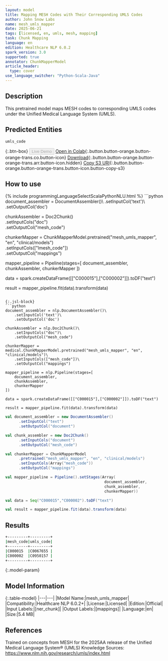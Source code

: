 ```yaml
---
layout: model
title: Mapping MESH Codes with Their Corresponding UMLS Codes
author: John Snow Labs
name: mesh_umls_mapper
date: 2025-06-21
tags: [licensed, en, umls, mesh, mapping]
task: Chunk Mapping
language: en
edition: Healthcare NLP 6.0.2
spark_version: 3.0
supported: true
annotator: ChunkMapperModel
article_header:
  type: cover
use_language_switcher: "Python-Scala-Java"
---
```


## Description

This pretrained model maps MESH codes to corresponding UMLS codes under the Unified Medical Language System (UMLS).

## Predicted Entities

`umls_code`

{:.btn-box}
<button class="button button-orange" disabled>Live Demo</button>
[Open in Colab](https://colab.research.google.com/github/JohnSnowLabs/spark-nlp-workshop/blob/master/healthcare-nlp/06.0.Chunk_Mapping.ipynb){:.button.button-orange.button-orange-trans.co.button-icon}
[Download](https://s3.amazonaws.com/auxdata.johnsnowlabs.com/clinical/models/mesh_umls_mapper_en_6.0.2_3.0_1750536283151.zip){:.button.button-orange.button-orange-trans.arr.button-icon.hidden}
[Copy S3 URI](s3://auxdata.johnsnowlabs.com/clinical/models/mesh_umls_mapper_en_6.0.2_3.0_1750536283151.zip){:.button.button-orange.button-orange-trans.button-icon.button-copy-s3}

## How to use



<div class="tabs-box" markdown="1">
{% include programmingLanguageSelectScalaPythonNLU.html %}
```python
document_assembler = DocumentAssembler()\
    .setInputCol('text')\
    .setOutputCol('doc')

chunkAssembler = Doc2Chunk()\
    .setInputCols("doc")\
    .setOutputCol("mesh_code")

chunkerMapper = ChunkMapperModel.pretrained("mesh_umls_mapper", "en", "clinical/models")\
    .setInputCols(["lmesh_code"])\
    .setOutputCol("mappings")

mapper_pipeline = Pipeline(stages=[
    document_assembler,
    chunkAssembler,
    chunkerMapper
])

data = spark.createDataFrame([["C000015"],["C000002"]]).toDF("text")

result = mapper_pipeline.fit(data).transform(data)
```

{:.jsl-block}
```python
document_assembler = nlp.DocumentAssembler()\
    .setInputCol('text')\
    .setOutputCol('doc')

chunkAssembler = nlp.Doc2Chunk()\
    .setInputCols("doc")\
    .setOutputCol("mesh_code")

chunkerMapper = medical.ChunkMapperModel.pretrained("mesh_umls_mapper", "en", "clinical/models")\
    .setInputCols(["mesh_code"])\
    .setOutputCol("mappings")

mapper_pipeline = nlp.Pipeline(stages=[
    document_assembler,
    chunkAssembler,
    chunkerMapper
])

data = spark.createDataFrame([["C000015"],["C000002"]]).toDF("text")

result = mapper_pipeline.fit(data).transform(data)

```
```scala
val document_assembler = new DocumentAssembler()
      .setInputCol("text")
      .setOutputCol("document")

val chunk_assembler = new Doc2Chunk()
      .setInputCols("document")
      .setOutputCol("mesh_code")

val chunkerMapper = ChunkMapperModel
      .pretrained("mesh_umls_mapper", "en", "clinical/models")
      .setInputCols(Array("mesh_code"))
      .setOutputCol("mappings")

val mapper_pipeline = Pipeline().setStages(Array(
                                            document_assembler,
                                            chunk_assembler,
                                            chunkerMapper))

val data = Seq("C000015","C000002").toDF("text")

val result = mapper_pipeline.fit(data).transform(data)
```
</div>

## Results

```bash
+---------+---------+
|mesh_code|umls_code|
+---------+---------+
|C000015  |C0067655 |
|C000002  |C0950157 |
+---------+---------+
```

{:.model-param}
## Model Information

{:.table-model}
|---|---|
|Model Name:|mesh_umls_mapper|
|Compatibility:|Healthcare NLP 6.0.2+|
|License:|Licensed|
|Edition:|Official|
|Input Labels:|[ner_chunk]|
|Output Labels:|[mappings]|
|Language:|en|
|Size:|5.4 MB|

## References

Trained on concepts from MESH for the 2025AA release of the Unified Medical Language System® (UMLS) Knowledge Sources: https://www.nlm.nih.gov/research/umls/index.html